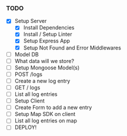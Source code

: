 ### TODO

- [x] Setup Server
  - [x] Install Dependencies
  - [x] Install / Setup Linter
  - [x] Setup Express App
  - [x] Setup Not Found and Error Middlewares
- [ ] Model DB
- [ ] What data will we store?
- [ ] Setup Mongoose Model(s)
- [ ] POST /logs
- [ ] Create a new log entry
- [ ] GET / logs
- [ ] List all log entries
- [ ] Setup Client
- [ ] Create Form to add a new entry
- [ ] Setup Map SDK on client
- [ ] List all log entries on map
- [ ] DEPLOY!
